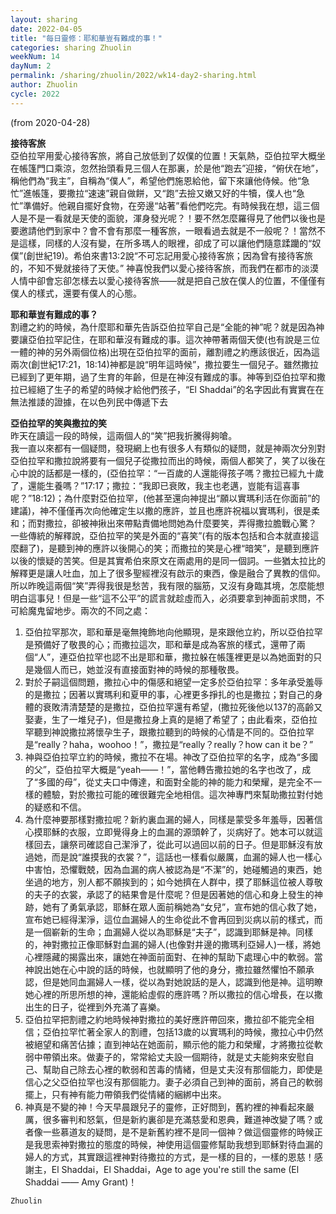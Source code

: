 ```yaml
---
layout: sharing
date: 2022-04-05
title: "每日靈修：耶和華豈有難成的事！"
categories: sharing Zhuolin
weekNum: 14
dayNum: 2
permalink: /sharing/zhuolin/2022/wk14-day2-sharing.html
author: Zhuolin
cycle: 2022
---
```

(from 2020-04-28)
   
**接待客旅**  
亞伯拉罕用愛心接待客旅，將自己放低到了奴僕的位置！天氣熱，亞伯拉罕大概坐在帳篷門口乘涼，忽然抬頭看見三個人在那裏，於是他“跑去”迎接，“俯伏在地”，稱他們為“我主”，自稱為“僕人”，希望他們施恩給他，留下來讓他侍候。他“急忙”進帳篷，要撒拉“速速”親自做餅，又“跑”去撿又嫩又好的牛犢，僕人也“急忙”準備好。他親自擺好食物，在旁邊“站著”看他們吃完。有時候我在想，這三個人是不是一看就是天使的面貌，渾身發光呢？！要不然怎麼羅得見了他們以後也是要邀請他們到家中？會不會有那麼一種客旅，一眼看過去就是不一般呢？！當然不是這樣，同樣的人沒有變，在所多瑪人的眼裡，卻成了可以讓他們隨意蹂躪的“奴僕”(創世紀19)。希伯來書13:2說“不可忘記用愛心接待客旅；因為曾有接待客旅的，不知不覺就接待了天使。” 神喜悅我們以愛心接待客旅，而我們在都市的淡漠人情中卻會忘卻怎樣去以愛心接待客旅——就是把自己放在僕人的位置，不僅僅有僕人的樣式，還要有僕人的心態。  
   
**耶和華豈有難成的事？**  
割禮之約的時候，為什麼耶和華先告訴亞伯拉罕自己是“全能的神”呢？就是因為神要讓亞伯拉罕記住，在耶和華沒有難成的事。這次神帶著兩個天使(也有說是三位一體的神的另外兩個位格)出現在亞伯拉罕的面前，離割禮之約應該很近，因為這兩次(創世紀17:21，18:14)神都是說“明年這時候”，撒拉要生一個兒子。雖然撒拉已經到了更年期，過了生育的年齡，但是在神沒有難成的事。神等到亞伯拉罕和撒拉已經絕了生子的希望的時候才給他們孩子，“El Shaddai”的名字因此有實實在在無法推諉的證據，在以色列民中傳遞下去  
   
**亞伯拉罕的笑與撒拉的笑**  
昨天在讀這一段的時候，這兩個人的“笑”把我折騰得夠嗆。  
我一直以來都有一個疑問，發現網上也有很多人有類似的疑問，就是神兩次分別對亞伯拉罕和撒拉說將要有一個兒子從撒拉而出的時候，兩個人都笑了，笑了以後在心中說的話都是一樣的，(亞伯拉罕：“一百歲的人還能得孩子嗎？撒拉已經九十歲了，還能生養嗎？”17:17；撒拉：“我即已衰敗，我主也老邁，豈能有這喜事呢？”18:12)；為什麼對亞伯拉罕，(他甚至還向神提出“願以實瑪利活在你面前”的建議)，神不僅僅再次向他確定生以撒的應許，並且也應許祝福以實瑪利，很是柔和；而對撒拉，卻被神揪出來帶點責備地問她為什麼要笑，弄得撒拉膽戰心驚？  
一些傳統的解釋說，亞伯拉罕的笑是外面的“喜笑”(有的版本包括和合本就直接這麼翻了)，是聽到神的應許以後開心的笑；而撒拉的笑是心裡“暗笑”，是聽到應許以後的懷疑的苦笑。但是其實希伯來原文在兩處用的是同一個詞。一些猶太拉比的解釋更是讓人吐血，加上了很多聖經裡沒有啟示的東西，像是融合了異教的信仰。  
所以昨晚這兩個“笑”弄得我很是愁苦，我有限的腦筋，又沒有身臨其境，怎麼能想明白這事兒！但是一些“這不公平”的謊言就趁虛而入，必須要拿到神面前求問，不可給魔鬼留地步。兩次的不同之處：  
   
1. 亞伯拉罕那次，耶和華是毫無掩飾地向他顯現，是來跟他立約，所以亞伯拉罕是預備好了敬畏的心；而撒拉這次，耶和華是成為客旅的樣式，還帶了兩個“人”，連亞伯拉罕也認不出是耶和華，撒拉躲在帳篷裡更是以為她面對的只是幾個人而已，她並沒有直接面對神的時候的那種敬畏。  
2. 對於子嗣這個問題，撒拉心中的傷感和絕望一定多於亞伯拉罕：多年承受羞辱的是撒拉；因著以實瑪利和夏甲的事，心裡更多掙扎的也是撒拉；對自己的身體的衰敗清清楚楚的是撒拉，亞伯拉罕還有希望，(撒拉死後他以137的高齡又娶妻，生了一堆兒子)，但是撒拉身上真的是絕了希望了；由此看來，亞伯拉罕聽到神說撒拉將懷孕生子，跟撒拉聽到的時候的心情是不同的。亞伯拉罕是“really？haha，woohoo！”，撒拉是“really？really？how can it be？”  
3. 神與亞伯拉罕立約的時候，撒拉不在場。神改了亞伯拉罕的名字，成為“多國的父”，亞伯拉罕大概是“yeah——！”，當他轉告撒拉她的名字也改了，成了“多國的母”，從丈夫口中傳達，和面對全能的神的能力和榮耀，是完全不一樣的體驗，對於撒拉可能的確很難完全地相信。這次神專門來幫助撒拉對付她的疑惑和不信。  
4. 為什麼神要那樣對撒拉呢？新約裏血漏的婦人，同樣是蒙受多年羞辱，因著信心摸耶穌的衣服，立即覺得身上的血漏的源頭幹了，災病好了。她本可以就這樣回去，讓祭司確認自己潔淨了，從此可以過回以前的日子。但是耶穌沒有放過她，而是說“誰摸我的衣裳？”，這話也一樣看似嚴厲，血漏的婦人也一樣心中害怕，恐懼戰兢，因為血漏的病人被認為是“不潔”的，她碰觸過的東西，她坐過的地方，別人都不願挨到的；如今她擠在人群中，摸了耶穌這位被人尊敬的夫子的衣裳，承認了的結果會是什麼呢？但是因著她的信心和身上發生的神跡，她有了勇氣承認，耶穌在眾人面前稱她為“女兒”，宣布她的信心救了她，宣布她已經得潔淨，這位血漏婦人的生命從此不會再回到災病以前的樣式，而是一個嶄新的生命；血漏婦人從以為耶穌是“夫子”，認識到耶穌是神。同樣的，神對撒拉正像耶穌對血漏的婦人(也像對井邊的撒瑪利亞婦人)一樣，將她心裡隱藏的揭露出來，讓她在神面前面對、在神的幫助下處理心中的軟弱。當神說出她在心中說的話的時候，也就顯明了他的身分，撒拉雖然懼怕不願承認，但是她同血漏婦人一樣，從以為對她說話的是人，認識到他是神。這明瞭她心裡的所思所想的神，還能給虛假的應許嗎？所以撒拉的信心增長，在以撒出生的日子，從裡到外充滿了喜樂。  
5. 亞伯拉罕把割禮之約地時候神對撒拉的美好應許帶回來，撒拉卻不能完全相信；亞伯拉罕忙著全家人的割禮，包括13歲的以實瑪利的時候，撒拉心中仍然被絕望和痛苦佔據；直到神站在她面前，顯示他的能力和榮耀，才將撒拉從軟弱中帶領出來。做妻子的，常常給丈夫設一個期待，就是丈夫能夠來安慰自己、幫助自己除去心裡的軟弱和苦毒的情緒，但是丈夫沒有那個能力，即使是信心之父亞伯拉罕也沒有那個能力。妻子必須自己到神的面前，將自己的軟弱擺上，只有神有能力帶領我們從情緒的綑綁中出來。  
6. 神真是不變的神！今天早晨跟兒子的靈修，正好問到，舊約裡的神看起來嚴厲，很多審判和怒氣，但是新約裏卻是充滿慈愛和恩典，難道神改變了嗎？或者像一些慕道友的疑問，是不是新舊約裡不是同一個神？做這個靈修的時候正是我思索神對撒拉的態度的時候，神使用這個靈修幫助我想到耶穌對待血漏的婦人的方式，其實跟這裡神對待撒拉的方式，是一樣的目的，一樣的恩慈！感謝主，El Shaddai，El Shaddai，Age to age you're still the same (El Shaddai —— Amy Grant)！  
   
`Zhuolin`

